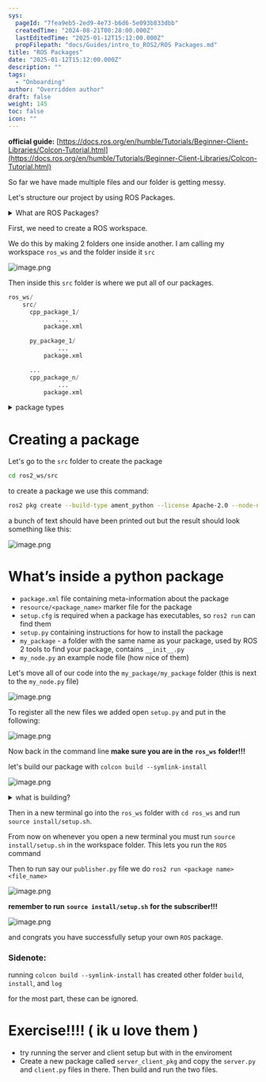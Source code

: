 ```yaml
---
sys:
  pageId: "7fea9eb5-2ed9-4e73-b6d6-5e093b833dbb"
  createdTime: "2024-08-21T00:28:00.000Z"
  lastEditedTime: "2025-01-12T15:12:00.000Z"
  propFilepath: "docs/Guides/intro_to_ROS2/ROS Packages.md"
title: "ROS Packages"
date: "2025-01-12T15:12:00.000Z"
description: ""
tags:
  - "Onboarding"
author: "Overridden author"
draft: false
weight: 145
toc: false
icon: ""
---
```


**official guide:** [https://docs.ros.org/en/humble/Tutorials/Beginner-Client-Libraries/Colcon-Tutorial.html](https://docs.ros.org/en/humble/Tutorials/Beginner-Client-Libraries/Colcon-Tutorial.html)

So far we have made multiple files and our folder is getting messy.

Let's structure our project by using ROS Packages.

<details>

<summary>What are ROS Packages?</summary>

ROS Packages are, as the name implies, packages of code that are highly sharable between ROS developers.

They consist of a folder, `package.xml` file, and source code

```python
      cpp_package_1/
		      ... imagine much code files here ..
          package.xml
```

</details>

First, we need to create a ROS workspace.

We do this by making 2 folders one inside another. I am calling my workspace `ros_ws` and the folder inside it `src`

![image.png](https://prod-files-secure.s3.us-west-2.amazonaws.com/d518164a-d88e-44d1-a4ee-3adb3bd8bce0/70706947-fd18-4537-a67b-e12946812d31/image.png?X-Amz-Algorithm=AWS4-HMAC-SHA256&X-Amz-Content-Sha256=UNSIGNED-PAYLOAD&X-Amz-Credential=ASIAZI2LB466RER7XAL6%2F20250524%2Fus-west-2%2Fs3%2Faws4_request&X-Amz-Date=20250524T181025Z&X-Amz-Expires=3600&X-Amz-Security-Token=IQoJb3JpZ2luX2VjEFIaCXVzLXdlc3QtMiJGMEQCIGkwP0ZUPJmQkL8WHk4N9NwPwTm2Db2RLBiwCfbwjuqCAiBOAL2lHrYVaofj0mpBPJ%2BVHIQV6y0X70TvDqcaQZTK%2BSr%2FAwgbEAAaDDYzNzQyMzE4MzgwNSIMu%2BcMoWyCHB5J0zO2KtwDLpUV6yQmf8srIXJePTBZrd0HaPE2uG88lpQsnHHJuYLJXllCey1HOCztdLrdmcZIrSDn6GNmRU76QV%2FDdqGUp520hdtRyE0P0lAlpk1vVxg4vicU3QRPq5mBB%2Foboo1SZJiuZS9mzrlApzLobbcMh3T5nkmKNnbgifNRHfOSU8jYOHxFpx74nohPD%2Bds1%2FOIBC%2Fv9FKJSU3XwwcxU8gxWKnYWB7Ce%2BGG5kQJ8WbvdDYL0Y1U72DrP51Ml%2FhM%2FptmDkaklbQ4j8%2B5t8pdexLuAVu21bwYQkeqbIPdugySDHX6IllUah4eJi8%2F9tYHFDu57N7BqE0qnPxVo8accxTi3F40FJTE%2BqQxA7%2FYIwG6knduK3jAgxJWhLTeFiu3maRNm9YavK1HjE9ayCm7WYGFc0Z%2FTrCPIOQqhHTA4Zc1jS322TShBW2T1YBgY%2FkEDQzqTyQ%2Bj81xzJY7KwLStepWx8UHlsY0mOKorfqpKIZvflWv4CC0rKE%2BkUmrPowlrmglpeVL3wqRKyramu%2F8OKevNYoC36o2zfgqR0yEZdOgDqGapky3YFsgOlxYqRz%2BLfirq0PloS4XnfYEVeQSuwKIjr2yG%2Fewt%2BIQCD%2B462KwABUgyhbxsgyjfVW9UjEwspbIwQY6pgF%2BPUNkejO2hN0LOHeK4weHHvhURk8w00sCalOrrPanb%2FnqJPnnJTuhZ3%2FNnyUtnMuZ%2FlOv7XmNpN9iy8vBIORFufplRGrqPtGHQKm4DsNxHhsI57jwtZQaEf%2BkdDInnarjoavUio6T6Ug2Lb%2BH42VVcd%2BOOAIOjl1LAkhcrA0IK2utNlxhw7gg5Z6Wj6CKyUQPtTykhzWICLb75DYUzahC09sBRQOK&X-Amz-Signature=4f9b7bd21acb6e5b0ca2c142292336ea2f122c9bfd403826cfe5390375109670&X-Amz-SignedHeaders=host&x-id=GetObject)

Then inside this `src` folder is where we put all of our packages.

```python
ros_ws/
    src/
      cpp_package_1/
		      ...
          package.xml

      py_package_1/
		      ...
          package.xml

      ...
      cpp_package_n/
		      ...
          package.xml

```

<details>

<summary>package types</summary>

packages can be either `C++` or python.

the intern file structure is different for each but for this guide we will stick to creating python packages

</details>

# Creating a package

Let's go to the `src` folder to create the package

```bash
cd ros2_ws/src
```

to create a package we use this command:

```bash
ros2 pkg create --build-type ament_python --license Apache-2.0 --node-name my_node my_package
```

a bunch of text should have been printed out but the result should look something like this:

![image.png](https://prod-files-secure.s3.us-west-2.amazonaws.com/d518164a-d88e-44d1-a4ee-3adb3bd8bce0/e6cf1e3f-8512-4a3e-b131-079f800bf3e8/image.png?X-Amz-Algorithm=AWS4-HMAC-SHA256&X-Amz-Content-Sha256=UNSIGNED-PAYLOAD&X-Amz-Credential=ASIAZI2LB466RER7XAL6%2F20250524%2Fus-west-2%2Fs3%2Faws4_request&X-Amz-Date=20250524T181025Z&X-Amz-Expires=3600&X-Amz-Security-Token=IQoJb3JpZ2luX2VjEFIaCXVzLXdlc3QtMiJGMEQCIGkwP0ZUPJmQkL8WHk4N9NwPwTm2Db2RLBiwCfbwjuqCAiBOAL2lHrYVaofj0mpBPJ%2BVHIQV6y0X70TvDqcaQZTK%2BSr%2FAwgbEAAaDDYzNzQyMzE4MzgwNSIMu%2BcMoWyCHB5J0zO2KtwDLpUV6yQmf8srIXJePTBZrd0HaPE2uG88lpQsnHHJuYLJXllCey1HOCztdLrdmcZIrSDn6GNmRU76QV%2FDdqGUp520hdtRyE0P0lAlpk1vVxg4vicU3QRPq5mBB%2Foboo1SZJiuZS9mzrlApzLobbcMh3T5nkmKNnbgifNRHfOSU8jYOHxFpx74nohPD%2Bds1%2FOIBC%2Fv9FKJSU3XwwcxU8gxWKnYWB7Ce%2BGG5kQJ8WbvdDYL0Y1U72DrP51Ml%2FhM%2FptmDkaklbQ4j8%2B5t8pdexLuAVu21bwYQkeqbIPdugySDHX6IllUah4eJi8%2F9tYHFDu57N7BqE0qnPxVo8accxTi3F40FJTE%2BqQxA7%2FYIwG6knduK3jAgxJWhLTeFiu3maRNm9YavK1HjE9ayCm7WYGFc0Z%2FTrCPIOQqhHTA4Zc1jS322TShBW2T1YBgY%2FkEDQzqTyQ%2Bj81xzJY7KwLStepWx8UHlsY0mOKorfqpKIZvflWv4CC0rKE%2BkUmrPowlrmglpeVL3wqRKyramu%2F8OKevNYoC36o2zfgqR0yEZdOgDqGapky3YFsgOlxYqRz%2BLfirq0PloS4XnfYEVeQSuwKIjr2yG%2Fewt%2BIQCD%2B462KwABUgyhbxsgyjfVW9UjEwspbIwQY6pgF%2BPUNkejO2hN0LOHeK4weHHvhURk8w00sCalOrrPanb%2FnqJPnnJTuhZ3%2FNnyUtnMuZ%2FlOv7XmNpN9iy8vBIORFufplRGrqPtGHQKm4DsNxHhsI57jwtZQaEf%2BkdDInnarjoavUio6T6Ug2Lb%2BH42VVcd%2BOOAIOjl1LAkhcrA0IK2utNlxhw7gg5Z6Wj6CKyUQPtTykhzWICLb75DYUzahC09sBRQOK&X-Amz-Signature=c15e34fa48e545d77ed5d9f5774ac20f7d653426d8ee922cdfceb4915291de04&X-Amz-SignedHeaders=host&x-id=GetObject)

# What’s inside a python package

- `package.xml` file containing meta-information about the package
- `resource/<package_name>` marker file for the package
- `setup.cfg` is required when a package has executables, so `ros2 run` can find them
- `setup.py` containing instructions for how to install the package
- `my_package` - a folder with the same name as your package, used by ROS 2 tools to find your package, contains `__init__.py`
- `my_node.py` an example node file (how nice of them)

Let's move all of our code into the `my_package/my_package` folder (this is next to the `my_node.py` file)

![image.png](https://prod-files-secure.s3.us-west-2.amazonaws.com/d518164a-d88e-44d1-a4ee-3adb3bd8bce0/9ce58f11-0da9-4d3e-b86d-506a9685d378/image.png?X-Amz-Algorithm=AWS4-HMAC-SHA256&X-Amz-Content-Sha256=UNSIGNED-PAYLOAD&X-Amz-Credential=ASIAZI2LB466RER7XAL6%2F20250524%2Fus-west-2%2Fs3%2Faws4_request&X-Amz-Date=20250524T181025Z&X-Amz-Expires=3600&X-Amz-Security-Token=IQoJb3JpZ2luX2VjEFIaCXVzLXdlc3QtMiJGMEQCIGkwP0ZUPJmQkL8WHk4N9NwPwTm2Db2RLBiwCfbwjuqCAiBOAL2lHrYVaofj0mpBPJ%2BVHIQV6y0X70TvDqcaQZTK%2BSr%2FAwgbEAAaDDYzNzQyMzE4MzgwNSIMu%2BcMoWyCHB5J0zO2KtwDLpUV6yQmf8srIXJePTBZrd0HaPE2uG88lpQsnHHJuYLJXllCey1HOCztdLrdmcZIrSDn6GNmRU76QV%2FDdqGUp520hdtRyE0P0lAlpk1vVxg4vicU3QRPq5mBB%2Foboo1SZJiuZS9mzrlApzLobbcMh3T5nkmKNnbgifNRHfOSU8jYOHxFpx74nohPD%2Bds1%2FOIBC%2Fv9FKJSU3XwwcxU8gxWKnYWB7Ce%2BGG5kQJ8WbvdDYL0Y1U72DrP51Ml%2FhM%2FptmDkaklbQ4j8%2B5t8pdexLuAVu21bwYQkeqbIPdugySDHX6IllUah4eJi8%2F9tYHFDu57N7BqE0qnPxVo8accxTi3F40FJTE%2BqQxA7%2FYIwG6knduK3jAgxJWhLTeFiu3maRNm9YavK1HjE9ayCm7WYGFc0Z%2FTrCPIOQqhHTA4Zc1jS322TShBW2T1YBgY%2FkEDQzqTyQ%2Bj81xzJY7KwLStepWx8UHlsY0mOKorfqpKIZvflWv4CC0rKE%2BkUmrPowlrmglpeVL3wqRKyramu%2F8OKevNYoC36o2zfgqR0yEZdOgDqGapky3YFsgOlxYqRz%2BLfirq0PloS4XnfYEVeQSuwKIjr2yG%2Fewt%2BIQCD%2B462KwABUgyhbxsgyjfVW9UjEwspbIwQY6pgF%2BPUNkejO2hN0LOHeK4weHHvhURk8w00sCalOrrPanb%2FnqJPnnJTuhZ3%2FNnyUtnMuZ%2FlOv7XmNpN9iy8vBIORFufplRGrqPtGHQKm4DsNxHhsI57jwtZQaEf%2BkdDInnarjoavUio6T6Ug2Lb%2BH42VVcd%2BOOAIOjl1LAkhcrA0IK2utNlxhw7gg5Z6Wj6CKyUQPtTykhzWICLb75DYUzahC09sBRQOK&X-Amz-Signature=f70c5c4f4026f18acab1b73aa94ba9f76cf38dde1a4217f2c6ad07d0cfb3ea33&X-Amz-SignedHeaders=host&x-id=GetObject)

To register all the new files we added open `setup.py` and put in the following:

![image.png](https://prod-files-secure.s3.us-west-2.amazonaws.com/d518164a-d88e-44d1-a4ee-3adb3bd8bce0/1cd7c262-4cae-4496-9d75-c178537d24a2/image.png?X-Amz-Algorithm=AWS4-HMAC-SHA256&X-Amz-Content-Sha256=UNSIGNED-PAYLOAD&X-Amz-Credential=ASIAZI2LB466RER7XAL6%2F20250524%2Fus-west-2%2Fs3%2Faws4_request&X-Amz-Date=20250524T181025Z&X-Amz-Expires=3600&X-Amz-Security-Token=IQoJb3JpZ2luX2VjEFIaCXVzLXdlc3QtMiJGMEQCIGkwP0ZUPJmQkL8WHk4N9NwPwTm2Db2RLBiwCfbwjuqCAiBOAL2lHrYVaofj0mpBPJ%2BVHIQV6y0X70TvDqcaQZTK%2BSr%2FAwgbEAAaDDYzNzQyMzE4MzgwNSIMu%2BcMoWyCHB5J0zO2KtwDLpUV6yQmf8srIXJePTBZrd0HaPE2uG88lpQsnHHJuYLJXllCey1HOCztdLrdmcZIrSDn6GNmRU76QV%2FDdqGUp520hdtRyE0P0lAlpk1vVxg4vicU3QRPq5mBB%2Foboo1SZJiuZS9mzrlApzLobbcMh3T5nkmKNnbgifNRHfOSU8jYOHxFpx74nohPD%2Bds1%2FOIBC%2Fv9FKJSU3XwwcxU8gxWKnYWB7Ce%2BGG5kQJ8WbvdDYL0Y1U72DrP51Ml%2FhM%2FptmDkaklbQ4j8%2B5t8pdexLuAVu21bwYQkeqbIPdugySDHX6IllUah4eJi8%2F9tYHFDu57N7BqE0qnPxVo8accxTi3F40FJTE%2BqQxA7%2FYIwG6knduK3jAgxJWhLTeFiu3maRNm9YavK1HjE9ayCm7WYGFc0Z%2FTrCPIOQqhHTA4Zc1jS322TShBW2T1YBgY%2FkEDQzqTyQ%2Bj81xzJY7KwLStepWx8UHlsY0mOKorfqpKIZvflWv4CC0rKE%2BkUmrPowlrmglpeVL3wqRKyramu%2F8OKevNYoC36o2zfgqR0yEZdOgDqGapky3YFsgOlxYqRz%2BLfirq0PloS4XnfYEVeQSuwKIjr2yG%2Fewt%2BIQCD%2B462KwABUgyhbxsgyjfVW9UjEwspbIwQY6pgF%2BPUNkejO2hN0LOHeK4weHHvhURk8w00sCalOrrPanb%2FnqJPnnJTuhZ3%2FNnyUtnMuZ%2FlOv7XmNpN9iy8vBIORFufplRGrqPtGHQKm4DsNxHhsI57jwtZQaEf%2BkdDInnarjoavUio6T6Ug2Lb%2BH42VVcd%2BOOAIOjl1LAkhcrA0IK2utNlxhw7gg5Z6Wj6CKyUQPtTykhzWICLb75DYUzahC09sBRQOK&X-Amz-Signature=894368098e21db40bf0c22ee80c53ee8040f3dff86bcf7ee9e8e8f343219ee69&X-Amz-SignedHeaders=host&x-id=GetObject)

Now back in the command line **make sure you are in the** **`ros_ws`** **folder!!!**

let's build our package with `colcon build --symlink-install`

![image.png](https://prod-files-secure.s3.us-west-2.amazonaws.com/d518164a-d88e-44d1-a4ee-3adb3bd8bce0/2f2a0d27-b173-48fd-b189-5f5c0ce65619/image.png?X-Amz-Algorithm=AWS4-HMAC-SHA256&X-Amz-Content-Sha256=UNSIGNED-PAYLOAD&X-Amz-Credential=ASIAZI2LB466RER7XAL6%2F20250524%2Fus-west-2%2Fs3%2Faws4_request&X-Amz-Date=20250524T181025Z&X-Amz-Expires=3600&X-Amz-Security-Token=IQoJb3JpZ2luX2VjEFIaCXVzLXdlc3QtMiJGMEQCIGkwP0ZUPJmQkL8WHk4N9NwPwTm2Db2RLBiwCfbwjuqCAiBOAL2lHrYVaofj0mpBPJ%2BVHIQV6y0X70TvDqcaQZTK%2BSr%2FAwgbEAAaDDYzNzQyMzE4MzgwNSIMu%2BcMoWyCHB5J0zO2KtwDLpUV6yQmf8srIXJePTBZrd0HaPE2uG88lpQsnHHJuYLJXllCey1HOCztdLrdmcZIrSDn6GNmRU76QV%2FDdqGUp520hdtRyE0P0lAlpk1vVxg4vicU3QRPq5mBB%2Foboo1SZJiuZS9mzrlApzLobbcMh3T5nkmKNnbgifNRHfOSU8jYOHxFpx74nohPD%2Bds1%2FOIBC%2Fv9FKJSU3XwwcxU8gxWKnYWB7Ce%2BGG5kQJ8WbvdDYL0Y1U72DrP51Ml%2FhM%2FptmDkaklbQ4j8%2B5t8pdexLuAVu21bwYQkeqbIPdugySDHX6IllUah4eJi8%2F9tYHFDu57N7BqE0qnPxVo8accxTi3F40FJTE%2BqQxA7%2FYIwG6knduK3jAgxJWhLTeFiu3maRNm9YavK1HjE9ayCm7WYGFc0Z%2FTrCPIOQqhHTA4Zc1jS322TShBW2T1YBgY%2FkEDQzqTyQ%2Bj81xzJY7KwLStepWx8UHlsY0mOKorfqpKIZvflWv4CC0rKE%2BkUmrPowlrmglpeVL3wqRKyramu%2F8OKevNYoC36o2zfgqR0yEZdOgDqGapky3YFsgOlxYqRz%2BLfirq0PloS4XnfYEVeQSuwKIjr2yG%2Fewt%2BIQCD%2B462KwABUgyhbxsgyjfVW9UjEwspbIwQY6pgF%2BPUNkejO2hN0LOHeK4weHHvhURk8w00sCalOrrPanb%2FnqJPnnJTuhZ3%2FNnyUtnMuZ%2FlOv7XmNpN9iy8vBIORFufplRGrqPtGHQKm4DsNxHhsI57jwtZQaEf%2BkdDInnarjoavUio6T6Ug2Lb%2BH42VVcd%2BOOAIOjl1LAkhcrA0IK2utNlxhw7gg5Z6Wj6CKyUQPtTykhzWICLb75DYUzahC09sBRQOK&X-Amz-Signature=7798ead92c7032c9edaaf9c553a72855110891fbed60b50016814e9acb0e7592&X-Amz-SignedHeaders=host&x-id=GetObject)

<details>

<summary>what is building?</summary>

if you are a CS major at Rose-Hulman you will learn the answer to this in CSSE132

but TLDR; is it combines all the code files into one program that can be run easily 

</details>

Then in a new terminal go into the `ros_ws` folder with `cd ros_ws` and run `source install/setup.sh`. 

From now on whenever you open a new terminal you must run `source install/setup.sh` in the workspace folder. This lets you run the `ROS` command

Then to run say our `publisher.py` file we do `ros2 run <package name> <file_name>`

![image.png](https://prod-files-secure.s3.us-west-2.amazonaws.com/d518164a-d88e-44d1-a4ee-3adb3bd8bce0/4f4b1219-3a44-4632-aa0a-ce3471699f59/image.png?X-Amz-Algorithm=AWS4-HMAC-SHA256&X-Amz-Content-Sha256=UNSIGNED-PAYLOAD&X-Amz-Credential=ASIAZI2LB466RER7XAL6%2F20250524%2Fus-west-2%2Fs3%2Faws4_request&X-Amz-Date=20250524T181025Z&X-Amz-Expires=3600&X-Amz-Security-Token=IQoJb3JpZ2luX2VjEFIaCXVzLXdlc3QtMiJGMEQCIGkwP0ZUPJmQkL8WHk4N9NwPwTm2Db2RLBiwCfbwjuqCAiBOAL2lHrYVaofj0mpBPJ%2BVHIQV6y0X70TvDqcaQZTK%2BSr%2FAwgbEAAaDDYzNzQyMzE4MzgwNSIMu%2BcMoWyCHB5J0zO2KtwDLpUV6yQmf8srIXJePTBZrd0HaPE2uG88lpQsnHHJuYLJXllCey1HOCztdLrdmcZIrSDn6GNmRU76QV%2FDdqGUp520hdtRyE0P0lAlpk1vVxg4vicU3QRPq5mBB%2Foboo1SZJiuZS9mzrlApzLobbcMh3T5nkmKNnbgifNRHfOSU8jYOHxFpx74nohPD%2Bds1%2FOIBC%2Fv9FKJSU3XwwcxU8gxWKnYWB7Ce%2BGG5kQJ8WbvdDYL0Y1U72DrP51Ml%2FhM%2FptmDkaklbQ4j8%2B5t8pdexLuAVu21bwYQkeqbIPdugySDHX6IllUah4eJi8%2F9tYHFDu57N7BqE0qnPxVo8accxTi3F40FJTE%2BqQxA7%2FYIwG6knduK3jAgxJWhLTeFiu3maRNm9YavK1HjE9ayCm7WYGFc0Z%2FTrCPIOQqhHTA4Zc1jS322TShBW2T1YBgY%2FkEDQzqTyQ%2Bj81xzJY7KwLStepWx8UHlsY0mOKorfqpKIZvflWv4CC0rKE%2BkUmrPowlrmglpeVL3wqRKyramu%2F8OKevNYoC36o2zfgqR0yEZdOgDqGapky3YFsgOlxYqRz%2BLfirq0PloS4XnfYEVeQSuwKIjr2yG%2Fewt%2BIQCD%2B462KwABUgyhbxsgyjfVW9UjEwspbIwQY6pgF%2BPUNkejO2hN0LOHeK4weHHvhURk8w00sCalOrrPanb%2FnqJPnnJTuhZ3%2FNnyUtnMuZ%2FlOv7XmNpN9iy8vBIORFufplRGrqPtGHQKm4DsNxHhsI57jwtZQaEf%2BkdDInnarjoavUio6T6Ug2Lb%2BH42VVcd%2BOOAIOjl1LAkhcrA0IK2utNlxhw7gg5Z6Wj6CKyUQPtTykhzWICLb75DYUzahC09sBRQOK&X-Amz-Signature=172ea5a965e68408fd584d551a288d1231b6aeb36191da04c151f4265274c699&X-Amz-SignedHeaders=host&x-id=GetObject)

**remember to run** **`source install/setup.sh`** **for the subscriber!!!**

![image.png](https://prod-files-secure.s3.us-west-2.amazonaws.com/d518164a-d88e-44d1-a4ee-3adb3bd8bce0/02121119-dad4-49ec-8356-c956108b4243/image.png?X-Amz-Algorithm=AWS4-HMAC-SHA256&X-Amz-Content-Sha256=UNSIGNED-PAYLOAD&X-Amz-Credential=ASIAZI2LB466RER7XAL6%2F20250524%2Fus-west-2%2Fs3%2Faws4_request&X-Amz-Date=20250524T181025Z&X-Amz-Expires=3600&X-Amz-Security-Token=IQoJb3JpZ2luX2VjEFIaCXVzLXdlc3QtMiJGMEQCIGkwP0ZUPJmQkL8WHk4N9NwPwTm2Db2RLBiwCfbwjuqCAiBOAL2lHrYVaofj0mpBPJ%2BVHIQV6y0X70TvDqcaQZTK%2BSr%2FAwgbEAAaDDYzNzQyMzE4MzgwNSIMu%2BcMoWyCHB5J0zO2KtwDLpUV6yQmf8srIXJePTBZrd0HaPE2uG88lpQsnHHJuYLJXllCey1HOCztdLrdmcZIrSDn6GNmRU76QV%2FDdqGUp520hdtRyE0P0lAlpk1vVxg4vicU3QRPq5mBB%2Foboo1SZJiuZS9mzrlApzLobbcMh3T5nkmKNnbgifNRHfOSU8jYOHxFpx74nohPD%2Bds1%2FOIBC%2Fv9FKJSU3XwwcxU8gxWKnYWB7Ce%2BGG5kQJ8WbvdDYL0Y1U72DrP51Ml%2FhM%2FptmDkaklbQ4j8%2B5t8pdexLuAVu21bwYQkeqbIPdugySDHX6IllUah4eJi8%2F9tYHFDu57N7BqE0qnPxVo8accxTi3F40FJTE%2BqQxA7%2FYIwG6knduK3jAgxJWhLTeFiu3maRNm9YavK1HjE9ayCm7WYGFc0Z%2FTrCPIOQqhHTA4Zc1jS322TShBW2T1YBgY%2FkEDQzqTyQ%2Bj81xzJY7KwLStepWx8UHlsY0mOKorfqpKIZvflWv4CC0rKE%2BkUmrPowlrmglpeVL3wqRKyramu%2F8OKevNYoC36o2zfgqR0yEZdOgDqGapky3YFsgOlxYqRz%2BLfirq0PloS4XnfYEVeQSuwKIjr2yG%2Fewt%2BIQCD%2B462KwABUgyhbxsgyjfVW9UjEwspbIwQY6pgF%2BPUNkejO2hN0LOHeK4weHHvhURk8w00sCalOrrPanb%2FnqJPnnJTuhZ3%2FNnyUtnMuZ%2FlOv7XmNpN9iy8vBIORFufplRGrqPtGHQKm4DsNxHhsI57jwtZQaEf%2BkdDInnarjoavUio6T6Ug2Lb%2BH42VVcd%2BOOAIOjl1LAkhcrA0IK2utNlxhw7gg5Z6Wj6CKyUQPtTykhzWICLb75DYUzahC09sBRQOK&X-Amz-Signature=7e13a88a928bea6553709b10c4ce1ae503bc055a786ac11bf9568bf3f8a2b0df&X-Amz-SignedHeaders=host&x-id=GetObject)

and congrats you have successfully setup your own `ROS` package.

### Sidenote:

running `colcon build --symlink-install` has created other folder `build`, `install`, and `log`

for the most part, these can be ignored.

# Exercise!!!! ( ik u love them )

- try running the server and client setup but with in the enviroment
- Create a new package called `server_client_pkg` and copy the `server.py` and `client.py` files in there. Then build and run the two files.
